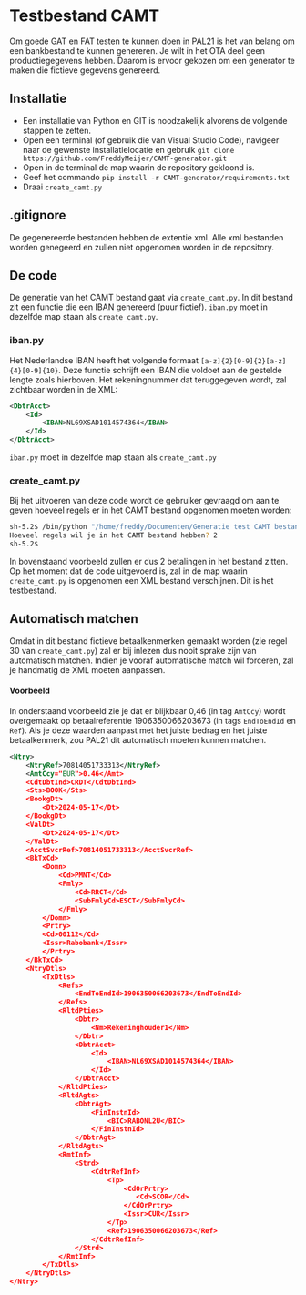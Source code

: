# Testbestand CAMT
Om goede GAT en FAT testen te kunnen doen in PAL21 is het van belang om een bankbestand te kunnen genereren. Je wilt in het OTA deel geen productiegegevens hebben. Daarom is ervoor gekozen om een generator te maken die fictieve gegevens genereerd.

## Installatie
- Een installatie van Python en GIT is noodzakelijk alvorens de volgende stappen te zetten.
- Open een terminal (of gebruik die van Visual Studio Code), navigeer naar de gewenste installatielocatie en gebruik `git clone https://github.com/FreddyMeijer/CAMT-generator.git`
- Open in de terminal de map waarin de repository gekloond is.
- Geef het commando `pip install -r CAMT-generator/requirements.txt`
- Draai `create_camt.py`

## .gitignore
De gegenereerde bestanden hebben de extentie xml. Alle xml bestanden worden genegeerd en zullen niet opgenomen worden in de repository.

## De code
De generatie van het CAMT bestand gaat via `create_camt.py`. In dit bestand zit een functie die een IBAN genereerd (puur fictief). `iban.py` moet in dezelfde map staan als `create_camt.py`.

### iban.py
Het Nederlandse IBAN heeft het volgende formaat `[a-z]{2}[0-9]{2}[a-z]{4}[0-9]{10}`. Deze functie schrijft een IBAN die voldoet aan de gestelde lengte zoals hierboven. Het rekeningnummer dat teruggegeven wordt, zal zichtbaar worden in de XML:

```xml
<DbtrAcct>
    <Id>
        <IBAN>NL69XSAD1014574364</IBAN>
    </Id>
</DbtrAcct>
```

`iban.py` moet in dezelfde map staan als `create_camt.py`

### create_camt.py
Bij het uitvoeren van deze code wordt de gebruiker gevraagd om aan te geven hoeveel regels er in het CAMT bestand opgenomen moeten worden:

```bash
sh-5.2$ /bin/python "/home/freddy/Documenten/Generatie test CAMT bestanden/create_camt.py"
Hoeveel regels wil je in het CAMT bestand hebben? 2
sh-5.2$ 
```

In bovenstaand voorbeeld zullen er dus 2 betalingen in het bestand zitten. Op het moment dat de code uitgevoerd is, zal in de map waarin `create_camt.py` is opgenomen een XML bestand verschijnen. Dit is het testbestand.

## Automatisch matchen
Omdat in dit bestand fictieve betaalkenmerken gemaakt worden (zie regel 30 van `create_camt.py`) zal er bij inlezen dus nooit sprake zijn van automatisch matchen. Indien je vooraf automatische match wil forceren, zal je handmatig de XML moeten aanpassen.

#### Voorbeeld
In onderstaand voorbeeld zie je dat er blijkbaar 0,46 (in tag `AmtCcy`) wordt overgemaakt op betaalreferentie 1906350066203673 (in tags `EndToEndId` en `Ref`). Als je deze waarden aanpast met het juiste bedrag en het juiste betaalkenmerk, zou PAL21 dit automatisch moeten kunnen matchen.

```xml
<Ntry>
    <NtryRef>70814051733313</NtryRef>
    <AmtCcy="EUR">0.46</Amt>
    <CdtDbtInd>CRDT</CdtDbtInd>
    <Sts>BOOK</Sts>
    <BookgDt>
        <Dt>2024-05-17</Dt>
    </BookgDt>
    <ValDt>
        <Dt>2024-05-17</Dt>
    </ValDt>
    <AcctSvcrRef>70814051733313</AcctSvcrRef>
    <BkTxCd>
        <Domn>
            <Cd>PMNT</Cd>
            <Fmly>
                <Cd>RRCT</Cd>
                <SubFmlyCd>ESCT</SubFmlyCd>
            </Fmly>
        </Domn>
        <Prtry>
        <Cd>00112</Cd>
        <Issr>Rabobank</Issr>
        </Prtry>
    </BkTxCd>
    <NtryDtls>
        <TxDtls>
            <Refs>
                <EndToEndId>1906350066203673</EndToEndId>
            </Refs>
            <RltdPties>
                <Dbtr>
                    <Nm>Rekeninghouder1</Nm>
                </Dbtr>
                <DbtrAcct>
                    <Id>
                        <IBAN>NL69XSAD1014574364</IBAN>
                    </Id>
                </DbtrAcct>
            </RltdPties>
            <RltdAgts>
                <DbtrAgt>
                    <FinInstnId>
                        <BIC>RABONL2U</BIC>
                    </FinInstnId>
                </DbtrAgt>
            </RltdAgts>
            <RmtInf>
                <Strd>
                    <CdtrRefInf>
                        <Tp>
                            <CdOrPrtry>
                               <Cd>SCOR</Cd>
                            </CdOrPrtry>
                            <Issr>CUR</Issr>
                        </Tp>
                        <Ref>1906350066203673</Ref>
                    </CdtrRefInf>
                </Strd>
            </RmtInf>
        </TxDtls>
    </NtryDtls>
</Ntry>
```